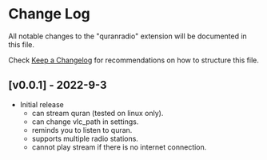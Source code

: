 # Change Log

All notable changes to the "quranradio" extension will be documented in this file.

Check [Keep a Changelog](http://keepachangelog.com/) for recommendations on how to structure this file.

## [v0.0.1] - 2022-9-3

- Initial release
  - can stream quran (tested on linux only).
  - can change vlc_path in settings.
  - reminds you to listen to quran.
  - supports multiple radio stations.
  - cannot play stream if there is no internet connection.
